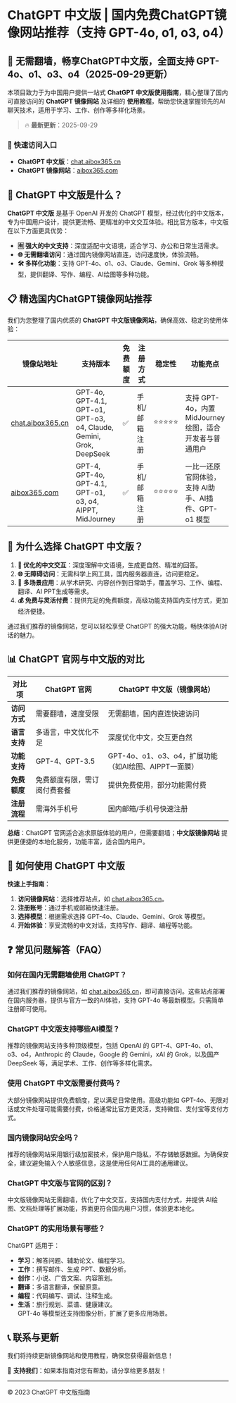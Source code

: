# ChatGPT 中文版 | 国内免费ChatGPT镜像网站推荐（支持 GPT-4o, o1, o3, o4）

## 📢 无需翻墙，畅享ChatGPT中文版，全面支持 GPT-4o、o1、o3、o4（2025-09-29更新）

本项目致力于为中国用户提供一站式 **ChatGPT 中文版使用指南**，精心整理了国内可直接访问的 **ChatGPT 镜像网站** 及详细的 **使用教程**，帮助您快速掌握领先的AI聊天技术，适用于学习、工作、创作等多样化场景。

> 🔥 **最新更新**：2025-09-29

### 🚀 快速访问入口

- **ChatGPT 中文版**：[chat.aibox365.cn](https://chat.aibox365.cn)  
- **ChatGPT 镜像网站**：[aibox365.com](https://aibox365.com)

## 🤔 ChatGPT 中文版是什么？

**ChatGPT 中文版** 是基于 OpenAI 开发的 ChatGPT 模型，经过优化的中文版本，专为中国用户设计，提供更流畅、更精准的中文交互体验。相比官方版本，中文版在以下方面更具优势：

- **🈶 强大的中文支持**：深度适配中文语境，适合学习、办公和日常生活需求。  
- **🌐 无需翻墙访问**：通过国内镜像网站直连，访问速度快，体验流畅。  
- **🛠️ 多样化功能**：支持 GPT-4o、o1、o3、Claude、Gemini、Grok 等多种模型，提供翻译、写作、编程、AI绘图等多种功能。

## 📋 精选国内ChatGPT镜像网站推荐

我们为您整理了国内优质的 **ChatGPT 中文版镜像网站**，确保高效、稳定的使用体验：

| 镜像站地址 | 支持版本 | 免费额度 | 注册方式 | 稳定性 | 功能亮点 |
|------------|----------|----------|----------|--------|----------|
| [chat.aibox365.cn](https://chat.aibox365.cn) | GPT-4o, GPT-4.1, GPT-o1, GPT-o3, o4, Claude, Gemini, Grok, DeepSeek | ✅ | 手机/邮箱注册 | ⭐⭐⭐⭐⭐ | 支持 GPT-4o，内置 MidJourney 绘图，适合开发者与普通用户 |
| [aibox365.com](https://aibox365.com) | GPT-4, GPT-4o, GPT-4.1, GPT-o1, o3, o4, AIPPT, MidJourney | ✅ | 手机/邮箱注册 | ⭐⭐⭐⭐⭐ | 一比一还原官网体验，支持 AI助手、AI插件、GPT-o1 模型 |

## 🌟 为什么选择 ChatGPT 中文版？

1. **📝 优化的中文交互**：深度理解中文语境，生成更自然、精准的回答。  
2. **🌐 无障碍访问**：无需科学上网工具，国内服务器直连，访问更稳定。  
3. **🎯 多场景应用**：从学术研究、内容创作到日常助手，覆盖学习、工作、编程、翻译、AI PPT生成等需求。  
4. **💰 免费与灵活付费**：提供充足的免费额度，高级功能支持国内支付方式，更加经济便捷。

通过我们推荐的镜像网站，您可以轻松享受 ChatGPT 的强大功能，畅快体验AI对话的魅力。

## 📊 ChatGPT 官网与中文版的对比

| 对比项 | ChatGPT 官网 | ChatGPT 中文版（镜像网站） |
|--------|--------------|----------------------------|
| **访问方式** | 需要翻墙，速度受限 | 无需翻墙，国内直连快速访问 |
| **语言支持** | 多语言，中文优化不足 | 深度优化中文，交互更自然 |
| **功能支持** | GPT-4、GPT-3.5 | GPT-4o、o1、o3、o4，扩展功能（如AI绘图、AIPPT一面膜） |
| **免费额度** | 免费额度有限，需订阅付费套餐 | 提供免费使用，部分功能需付费 |
| **注册流程** | 需海外手机号 | 国内邮箱/手机号快速注册 |

**总结**：ChatGPT 官网适合追求原版体验的用户，但需要翻墙；**中文版镜像网站** 提供更便捷的本地化服务，功能丰富，适合国内用户。

## 📝 如何使用 ChatGPT 中文版

**快速上手指南**：

1. **访问镜像网站**：选择推荐站点，如 [chat.aibox365.cn](https://chat.aibox365.cn)。  
2. **注册账号**：通过手机或邮箱快速注册。  
3. **选择模型**：根据需求选择 GPT-4o、Claude、Gemini、Grok 等模型。  
4. **开始体验**：享受流畅的中文对话，支持写作、翻译、编程等功能。

## ❓ 常见问题解答（FAQ）

### 如何在国内无需翻墙使用 ChatGPT？

通过我们推荐的镜像网站，如 [chat.aibox365.cn](https://chat.aibox365.cn)，即可直接访问。这些站点部署在国内服务器，提供与官方一致的AI体验，支持 GPT-4o 等最新模型。只需简单注册即可使用。

### ChatGPT 中文版支持哪些AI模型？

推荐的镜像网站支持多种顶级模型，包括 OpenAI 的 GPT-4、GPT-4o、o1、o3、o4，Anthropic 的 Claude，Google 的 Gemini，xAI 的 Grok，以及国产 DeepSeek 等，满足学术、工作、创作等多样化需求。

### 使用 ChatGPT 中文版需要付费吗？

大部分镜像网站提供免费额度，足以满足日常使用。高级功能如 GPT-4o、无限对话或文件处理可能需要付费，价格通常比官方更灵活，支持微信、支付宝等支付方式。

### 国内镜像网站安全吗？

推荐的镜像网站采用银行级加密技术，保护用户隐私，不存储敏感数据。为确保安全，建议避免输入个人敏感信息，这是使用任何AI工具的通用建议。

### ChatGPT 中文版与官网的区别？

中文版镜像网站无需翻墙，优化了中文交互，支持国内支付方式，并提供 AI绘图、文档处理等扩展功能，界面更符合国内用户习惯，体验更本地化。

### ChatGPT 的实用场景有哪些？

ChatGPT 适用于：  
- **学习**：解答问题、辅助论文、编程学习。  
- **工作**：撰写邮件、生成 PPT、数据分析。  
- **创作**：小说、广告文案、内容策划。  
- **翻译**：多语言翻译，保留原意。  
- **编程**：代码编写、调试、注释生成。  
- **生活**：旅行规划、菜谱、健康建议。  
GPT-4o 等模型还支持图像分析，扩展了更多应用场景。

## 📞 联系与更新

我们将持续更新镜像网站和使用教程，确保您获得最新信息！  

🌟 **支持我们**：如果本指南对您有帮助，请分享给更多朋友！  

---

© 2023 ChatGPT 中文版指南
